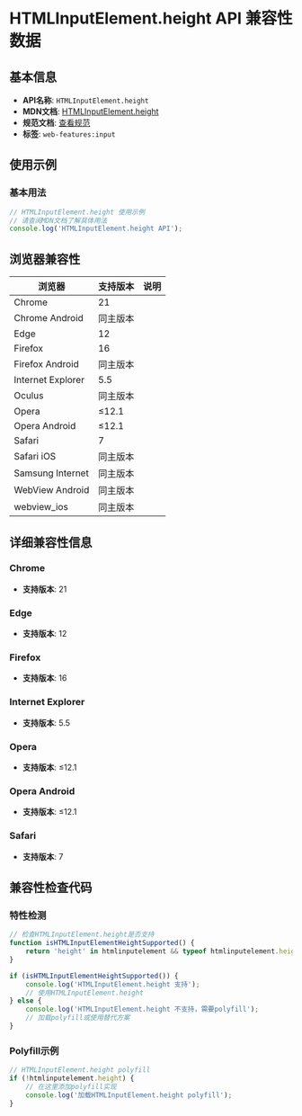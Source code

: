 # HTMLInputElement.height API 兼容性数据

## 基本信息

- **API名称**: `HTMLInputElement.height`
- **MDN文档**: [HTMLInputElement.height](https://developer.mozilla.org/docs/Web/API/HTMLInputElement/height)
- **规范文档**: [查看规范](https://html.spec.whatwg.org/multipage/input.html#dom-input-height)
- **标签**: `web-features:input`

## 使用示例

### 基本用法

```javascript
// HTMLInputElement.height 使用示例
// 请查阅MDN文档了解具体用法
console.log('HTMLInputElement.height API');
```

## 浏览器兼容性

| 浏览器 | 支持版本 | 说明 |
|--------|----------|------|
| Chrome | 21 |  |
| Chrome Android | 同主版本 |  |
| Edge | 12 |  |
| Firefox | 16 |  |
| Firefox Android | 同主版本 |  |
| Internet Explorer | 5.5 |  |
| Oculus | 同主版本 |  |
| Opera | ≤12.1 |  |
| Opera Android | ≤12.1 |  |
| Safari | 7 |  |
| Safari iOS | 同主版本 |  |
| Samsung Internet | 同主版本 |  |
| WebView Android | 同主版本 |  |
| webview_ios | 同主版本 |  |

## 详细兼容性信息

### Chrome

- **支持版本**: 21

### Edge

- **支持版本**: 12

### Firefox

- **支持版本**: 16

### Internet Explorer

- **支持版本**: 5.5

### Opera

- **支持版本**: ≤12.1

### Opera Android

- **支持版本**: ≤12.1

### Safari

- **支持版本**: 7

## 兼容性检查代码

### 特性检测

```javascript
// 检查HTMLInputElement.height是否支持
function isHTMLInputElementHeightSupported() {
    return 'height' in htmlinputelement && typeof htmlinputelement.height === 'function';
}

if (isHTMLInputElementHeightSupported()) {
    console.log('HTMLInputElement.height 支持');
    // 使用HTMLInputElement.height
} else {
    console.log('HTMLInputElement.height 不支持，需要polyfill');
    // 加载polyfill或使用替代方案
}
```

### Polyfill示例

```javascript
// HTMLInputElement.height polyfill
if (!htmlinputelement.height) {
    // 在这里添加polyfill实现
    console.log('加载HTMLInputElement.height polyfill');
}
```

